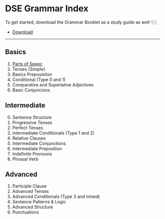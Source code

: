 # DSE Grammar Index

To get started, download the Grammar Booklet as a study guide as well 👇🏼

- [Download](https://res.cloudinary.com/ltdev/image/upload/v1741665871/starchaser/Grammar_Booklet_Vol_1_zfn2wd.pdf)

---

## Basics

1. [Parts of Speec](grammar/pos)
2. Tenses (Simple)
3. Basics Preposistion
4. Conditional (Type 0 and 1)
5. Comparative and Superlative Adjectives
6. Basic Conjuncions

## Intermediate

0. Sentence Structure
1. Progressive Tenses
2. Perfect Tenses
3. Intermediate Conditionals (Type 1 and 2)
4. Relative Clauses
5. Intermediate Conjunctions
6. Intermediate Preposition
7. Indefinite Pronouns
8. Phrasal Verb

## Advanced

1. Participle Clause
2. Advanced Tenses
3. Advanced Conditionals (Type 3 and mixed)
4. Sentence Patterns & Logic
5. Advanced Structure
6. Punctuations
